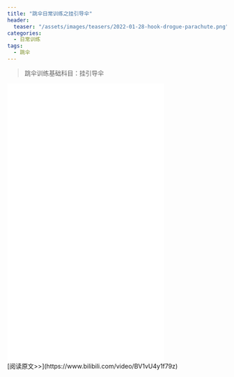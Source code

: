 ```yaml
---
title: "跳伞日常训练之挂引导伞"
header:
  teaser: "/assets/images/teasers/2022-01-28-hook-drogue-parachute.png"
categories:
  - 日常训练
tags:
  - 跳伞
---
```


>跳伞训练基础科目：挂引导伞

<iframe width="360px" height="640px" src="//player.bilibili.com/player.html?aid=682060341&bvid=BV1vU4y1f79z&cid=544991939&page=1" scrolling="no" border="0" frameborder="no" framespacing="0" allowfullscreen="true"> </iframe>
<br/>
[阅读原文>>](https://www.bilibili.com/video/BV1vU4y1f79z)
